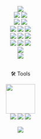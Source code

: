
<div align="center">
<!-- 	<a href="https://sj-404.tistory.com/">Tistory</a>
	<br/><br/>
	<a href="https://sungjun1234.github.io/">3D 포폴 준비중</a>
	<h3>📚 Tech Stack</h3>
	<p>✨ Languages</p> -->
</div>
<div align="center">
	<img src="https://img.shields.io/badge/ReactNative-blue?style=flat&logo=react&logoColor=white" />
	<br>
	<img src="https://img.shields.io/badge/Three.js-black?style=flat&logo=three.js&logoColor=white" />
    	<img src="https://img.shields.io/badge/Paper.js-F56040?style=flat&logo=Paper.js&logoColor=white" />
	<br>
	<img src="https://img.shields.io/badge/PHP-777BB4?style=flat&logo=PHP&logoColor=white" />
    	<img src="https://img.shields.io/badge/CodeIgniter-EF4223?style=flat&logo=CodeIgniter&logoColor=white" />
	<br>
	<img src="https://img.shields.io/badge/Java-007396?style=flat&logo=Conda-Forge&logoColor=white" />
	<img src="https://img.shields.io/badge/jQuery-0769AD?style=flat&logo=jQuery&logoColor=white" />
	<img src="https://img.shields.io/badge/React-61DAFB?style=flat&logo=React&logoColor=white" />
	<br>
	<img src="https://img.shields.io/badge/HTML5-E34F26?style=flat&logo=HTML5&logoColor=white" />
	<img src="https://img.shields.io/badge/CSS3-1572B6?style=flat&logo=CSS3&logoColor=white" />
	<img src="https://img.shields.io/badge/JavaScript-F7DF1E?style=flat&logo=JavaScript&logoColor=white" />
	<br>
	<img src="https://img.shields.io/badge/Oracle%20SQL-F80000?style=flat&logo=Oracle&logoColor=white" />
	<img src="https://img.shields.io/badge/MySQL-4479A1?style=flat&logo=MySQL&logoColor=white" />
	<img src="https://img.shields.io/badge/MariaDB-003545?style=flat&logo=MariaDB&logoColor=white" />
	<br>
	<img src="https://img.shields.io/badge/Node.js-339933?style=flat&logo=Node.js&logoColor=white" />
	<br>
	<img src="https://img.shields.io/badge/XAMPP-F37623?style=flat&logo=XAMPP&logoColor=white" />
</div>
<br>
<div align="center">
	<p>🛠 Tools</p>
</div>
<div  align="center">
	<a href="https://openai.com/" target="_blank"><img height="80" src="https://img.shields.io/badge/ChatGPT-16C2D4?style=flat&logo=OpenAI&logoColor=white"></a>
	<br>
	<img src="https://img.shields.io/badge/Eclipse%20IDE-2C2255?style=flat&logo=EclipseIDE&logoColor=white" />
	<img src="https://img.shields.io/badge/Visual%20Studio%20Code-007ACC?style=flat&logo=VisualStudioCode&logoColor=white" />
	<img src="https://img.shields.io/badge/GitHub-181717?style=flat&logo=GitHub&logoColor=white" />
	
	
	
</div>
<br>
<div align="center">
	<img src="https://github-readme-stats.vercel.app/api/top-langs/?username=SUNGJUN1234" />
</div>
